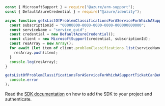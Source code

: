 ```javascript
const { MicrosoftSupport } = require("@azure/arm-support");
const { DefaultAzureCredential } = require("@azure/identity");

async function getsListOfProblemClassificationsForAServiceForWhichASupportTicketCanBeCreated() {
  const subscriptionId = "00000000-0000-0000-0000-000000000000";
  const serviceName = "service_guid";
  const credential = new DefaultAzureCredential();
  const client = new MicrosoftSupport(credential, subscriptionId);
  const resArray = new Array();
  for await (let item of client.problemClassifications.list(serviceName)) {
    resArray.push(item);
  }
  console.log(resArray);
}

getsListOfProblemClassificationsForAServiceForWhichASupportTicketCanBeCreated().catch(
  console.error
);
```

Read the [SDK documentation](https://github.com/Azure/azure-sdk-for-js/blob/%40azure%2Farm-support_2.0.1/sdk/support/arm-support/README.md) on how to add the SDK to your project and authenticate.
